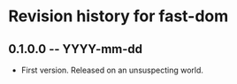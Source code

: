 # Revision history for fast-dom

## 0.1.0.0  -- YYYY-mm-dd

* First version. Released on an unsuspecting world.
